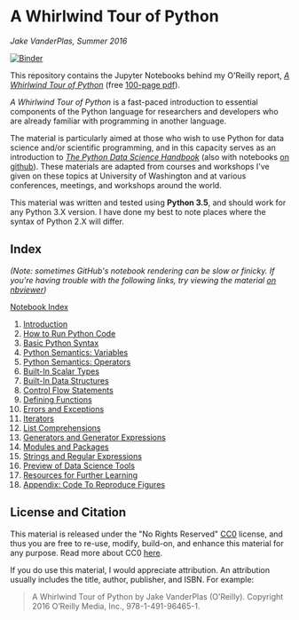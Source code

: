 # A Whirlwind Tour of Python

*Jake VanderPlas, Summer 2016*

[![Binder](https://mybinder.org/badge_logo.svg)](https://mybinder.org/v2/gh/marskar/WhirlwindTourOfPython/master?urlpath=lab/tree/Index.ipynb)

This repository contains the Jupyter Notebooks behind my O'Reilly report,
[*A Whirlwind Tour of Python*](http://www.oreilly.com/programming/free/a-whirlwind-tour-of-python.csp) (free [100-page pdf](http://www.oreilly.com/programming/free/files/a-whirlwind-tour-of-python.pdf)).

*A Whirlwind Tour of Python* is a fast-paced introduction to essential
components of the Python language for researchers and developers who are
already familiar with programming in another language.

The material is particularly aimed at those who wish to use Python for data 
science and/or scientific programming, and in this capacity serves as an
introduction to
[*The Python Data Science Handbook*](http://shop.oreilly.com/product/0636920034919.do) (also
with notebooks [on github](https://github.com/jakevdp/PythonDataScienceHandbook)).
These materials are adapted from courses and workshops I've given on these
topics at University of Washington and at various conferences, meetings, and
workshops around the world.

This material was written and tested using **Python 3.5**, and should work for any Python 3.X
version. I have done my best to note places where the syntax of Python 2.X will differ.

## Index

*(Note: sometimes GitHub's notebook rendering can be slow or finicky.
If you're having trouble with the following links, try viewing the material
[on nbviewer](http://nbviewer.jupyter.org/github/jakevdp/WhirlwindTourOfPython/blob/master/Index.ipynb))*

[Notebook Index](http://nbviewer.jupyter.org/github/jakevdp/WhirlwindTourOfPython/blob/master/Index.ipynb)

1. [Introduction](http://nbviewer.jupyter.org/github/jakevdp/WhirlwindTourOfPython/blob/master/00-Introduction.ipynb)
2. [How to Run Python Code](http://nbviewer.jupyter.org/github/jakevdp/WhirlwindTourOfPython/blob/master/01-How-to-Run-Python-Code.ipynb)
3. [Basic Python Syntax](http://nbviewer.jupyter.org/github/jakevdp/WhirlwindTourOfPython/blob/master/02-Basic-Python-Syntax.ipynb)
4. [Python Semantics: Variables](http://nbviewer.jupyter.org/github/jakevdp/WhirlwindTourOfPython/blob/master/03-Semantics-Variables.ipynb)
5. [Python Semantics: Operators](http://nbviewer.jupyter.org/github/jakevdp/WhirlwindTourOfPython/blob/master/04-Semantics-Operators.ipynb)
6. [Built-In Scalar Types](http://nbviewer.jupyter.org/github/jakevdp/WhirlwindTourOfPython/blob/master/05-Built-in-Scalar-Types.ipynb)
7. [Built-In Data Structures](http://nbviewer.jupyter.org/github/jakevdp/WhirlwindTourOfPython/blob/master/06-Built-in-Data-Structures.ipynb)
8. [Control Flow Statements](http://nbviewer.jupyter.org/github/jakevdp/WhirlwindTourOfPython/blob/master/07-Control-Flow-Statements.ipynb)
9. [Defining Functions](http://nbviewer.jupyter.org/github/jakevdp/WhirlwindTourOfPython/blob/master/08-Defining-Functions.ipynb)
10. [Errors and Exceptions](http://nbviewer.jupyter.org/github/jakevdp/WhirlwindTourOfPython/blob/master/09-Errors-and-Exceptions.ipynb)
11. [Iterators](http://nbviewer.jupyter.org/github/jakevdp/WhirlwindTourOfPython/blob/master/10-Iterators.ipynb)
12. [List Comprehensions](http://nbviewer.jupyter.org/github/jakevdp/WhirlwindTourOfPython/blob/master/11-List-Comprehensions.ipynb)
13. [Generators and Generator Expressions](http://nbviewer.jupyter.org/github/jakevdp/WhirlwindTourOfPython/blob/master/12-Generators.ipynb)
14. [Modules and Packages](http://nbviewer.jupyter.org/github/jakevdp/WhirlwindTourOfPython/blob/master/13-Modules-and-Packages.ipynb)
15. [Strings and Regular Expressions](http://nbviewer.jupyter.org/github/jakevdp/WhirlwindTourOfPython/blob/master/14-Strings-and-Regular-Expressions.ipynb)
16. [Preview of Data Science Tools](http://nbviewer.jupyter.org/github/jakevdp/WhirlwindTourOfPython/blob/master/15-Preview-of-Data-Science-Tools.ipynb)
17. [Resources for Further Learning](http://nbviewer.jupyter.org/github/jakevdp/WhirlwindTourOfPython/blob/master/16-Further-Resources.ipynb)
18. [Appendix: Code To Reproduce Figures](http://nbviewer.jupyter.org/github/jakevdp/WhirlwindTourOfPython/blob/master/17-Figures.ipynb)


## License and Citation

This material is released under the "No Rights Reserved" [CC0](LICENSE)
license, and thus you are free to re-use, modify, build-on, and enhance
this material for any purpose.
Read more about CC0 [here](https://creativecommons.org/share-your-work/public-domain/cc0/).

If you do use this material, I would appreciate attribution.
An attribution usually includes the title, author, publisher, and ISBN.
For example:

> A Whirlwind Tour of Python by Jake VanderPlas (O’Reilly). Copyright 2016 O’Reilly Media, Inc., 978-1-491-96465-1.
